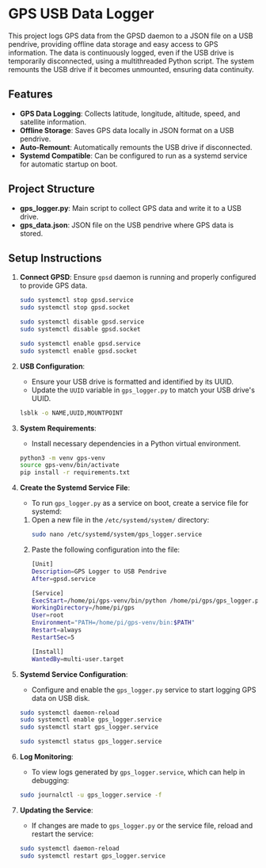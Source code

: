 # GPS USB Data Logger

This project logs GPS data from the GPSD daemon to a JSON file on a USB pendrive, providing offline data storage and easy access to GPS information. The data is continuously logged, even if the USB drive is temporarily disconnected, using a multithreaded Python script. The system remounts the USB drive if it becomes unmounted, ensuring data continuity.

## Features
- **GPS Data Logging**: Collects latitude, longitude, altitude, speed, and satellite information.
- **Offline Storage**: Saves GPS data locally in JSON format on a USB pendrive.
- **Auto-Remount**: Automatically remounts the USB drive if disconnected.
- **Systemd Compatible**: Can be configured to run as a systemd service for automatic startup on boot.

## Project Structure
- **gps_logger.py**: Main script to collect GPS data and write it to a USB drive.
- **gps_data.json**: JSON file on the USB pendrive where GPS data is stored.


## Setup Instructions
1. **Connect GPSD**: Ensure `gpsd` daemon is running and properly configured to provide GPS data.
    ```sh
    sudo systemctl stop gpsd.service
    sudo systemctl stop gpsd.socket

    sudo systemctl disable gpsd.service
    sudo systemctl disable gpsd.socket

    sudo systemctl enable gpsd.service
    sudo systemctl enable gpsd.socket
    ```

2. **USB Configuration**:
   - Ensure your USB drive is formatted and identified by its UUID.
   - Update the `UUID` variable in `gps_logger.py` to match your USB drive's UUID.
    ```sh
    lsblk -o NAME,UUID,MOUNTPOINT
    ```   

3. **System Requirements**:
   - Install necessary dependencies in a Python virtual environment.
    ```sh
    python3 -m venv gps-venv
    source gps-venv/bin/activate
    pip install -r requirements.txt
    ```

4. **Create the Systemd Service File**:
    - To run `gps_logger.py` as a service on boot, create a service file for systemd:
    1. Open a new file in the `/etc/systemd/system/` directory:
        ```sh
        sudo nano /etc/systemd/system/gps_logger.service
        ```
    2. Paste the following configuration into the file:
        ```sh
        [Unit]
        Description=GPS Logger to USB Pendrive
        After=gpsd.service

        [Service]
        ExecStart=/home/pi/gps-venv/bin/python /home/pi/gps/gps_logger.py
        WorkingDirectory=/home/pi/gps
        User=root
        Environment="PATH=/home/pi/gps-venv/bin:$PATH"
        Restart=always
        RestartSec=5

        [Install]
        WantedBy=multi-user.target
        ```

5. **Systemd Service Configuration**:
   - Configure and enable the `gps_logger.py` service to start logging GPS data on USB disk.
    ```sh
    sudo systemctl daemon-reload
    sudo systemctl enable gps_logger.service
    sudo systemctl start gps_logger.service

    sudo systemctl status gps_logger.service
    ```

6. **Log Monitoring**:
   - To view logs generated by `gps_logger.service`, which can help in debugging:
    ```sh
    sudo journalctl -u gps_logger.service -f
    ```

7. **Updating the Service**:
   - If changes are made to `gps_logger.py` or the service file, reload and restart the service:
    ```sh
    sudo systemctl daemon-reload
    sudo systemctl restart gps_logger.service
    ```

